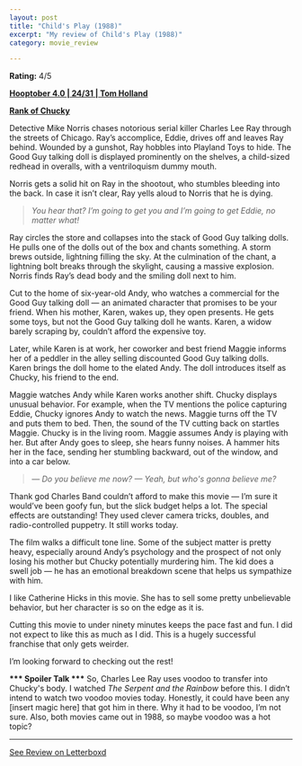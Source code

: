 ```yaml
---
layout: post
title: "Child's Play (1988)"
excerpt: "My review of Child's Play (1988)"
category: movie_review

---
```


**Rating:** 4/5

<b><a href="https://boxd.it/pRNg0/detail" rel="nofollow">Hooptober 4.0 | 24/31 | Tom Holland</a></b>

<b><a href="https://boxd.it/w2ybq">Rank of Chucky</a></b>

Detective Mike Norris chases notorious serial killer Charles Lee Ray through the streets of Chicago. Ray’s accomplice, Eddie, drives off and leaves Ray behind. Wounded by a gunshot, Ray hobbles into Playland Toys to hide. The Good Guy talking doll is displayed prominently on the shelves, a child-sized redhead in overalls, with a ventriloquism dummy mouth. 

Norris gets a solid hit on Ray in the shootout, who stumbles bleeding into the back. In case it isn’t clear, Ray yells aloud to Norris that he is dying.

<blockquote><i>You hear that? I’m going to get you and I’m going to get Eddie, no matter what!</i></blockquote>Ray circles the store and collapses into the stack of Good Guy talking dolls. He pulls one of the dolls out of the box and chants something. A storm brews outside, lightning filling the sky. At the culmination of the chant, a lightning bolt breaks through the skylight, causing a massive explosion. Norris finds Ray’s dead body and the smiling doll next to him.

Cut to the home of six-year-old Andy, who watches a commercial for the Good Guy talking doll — an animated character that promises to be your friend. When his mother, Karen, wakes up, they open presents. He gets some toys, but not the Good Guy talking doll he wants. Karen, a widow barely scraping by, couldn’t afford the expensive toy.

Later, while Karen is at work, her coworker and best friend Maggie informs her of a peddler in the alley selling discounted Good Guy talking dolls. Karen brings the doll home to the elated Andy. The doll introduces itself as Chucky, his friend to the end. 

Maggie watches Andy while Karen works another shift. Chucky displays unusual behavior. For example, when the TV mentions the police capturing Eddie, Chucky ignores Andy to watch the news. Maggie turns off the TV and puts them to bed. Then, the sound of the TV cutting back on startles Maggie. Chucky is in the living room. Maggie assumes Andy is playing with her. But after Andy goes to sleep, she hears funny noises. A hammer hits her in the face, sending her stumbling backward, out of the window, and into a car below.

<blockquote><i>— Do you believe me now?
— Yeah, but who's gonna believe me?</i></blockquote>Thank god Charles Band couldn’t afford to make this movie — I’m sure it would’ve been goofy fun, but the slick budget helps a lot. The special effects are outstanding! They used clever camera tricks, doubles, and radio-controlled puppetry. It still works today.

The film walks a difficult tone line. Some of the subject matter is pretty heavy, especially around Andy’s psychology and the prospect of not only losing his mother but Chucky potentially murdering him. The kid does a swell job — he has an emotional breakdown scene that helps us sympathize with him.

I like Catherine Hicks in this movie. She has to sell some pretty unbelievable behavior, but her character is so on the edge as it is.

Cutting this movie to under ninety minutes keeps the pace fast and fun. I did not expect to like this as much as I did. This is a hugely successful franchise that only gets weirder.

I’m looking forward to checking out the rest!


<b>*** Spoiler Talk ***</b>
So, Charles Lee Ray uses voodoo to transfer into Chucky's body. I watched <i>The Serpent and the Rainbow</i> before this. I didn’t intend to watch two voodoo movies today. Honestly, it could have been any [insert magic here] that got him in there. Why it had to be voodoo, I’m not sure. Also, both movies came out in 1988, so maybe voodoo was a hot topic?

<hr>

[See Review on Letterboxd](https://boxd.it/6xnign)
